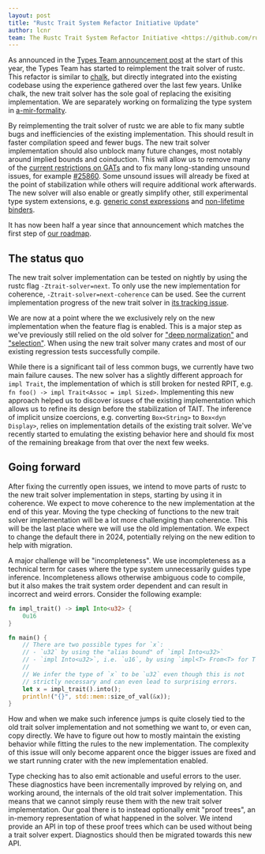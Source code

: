 ```yaml
---
layout: post
title: "Rustc Trait System Refactor Initiative Update"
author: lcnr
team: The Rustc Trait System Refactor Initiative <https://github.com/rust-lang/trait-system-refactor-initiative/>
---
```


As announced in the [Types Team announcement post](https://blog.rust-lang.org/2023/01/20/types-announcement.html) at the start of this year, the Types Team has started to reimplement the trait solver of rustc. This refactor is similar to [chalk](https://github.com/rust-lang/chalk/), but directly integrated into the existing codebase using the experience gathered over the last few years. Unlike chalk, the new trait solver has the sole goal of replacing the exisiting implementation. We are separately working on formalizing the type system in [a-mir-formality](https://github.com/rust-lang/a-mir-formality).

By reimplementing the trait solver of rustc we are able to fix many subtle bugs and inefficiencies of the existing implementation. This should result in faster compilation speed and fewer bugs. The new trait solver implementation should also unblock many future changes, most notably around implied bounds and coinduction. This will allow us to remove many of the [current restrictions on GATs](https://github.com/rust-lang/rust/issues/91693) and to fix many long-standing unsound issues, for example [#25860](https://github.com/rust-lang/rust/issues/25860). Some unsound issues will already be fixed at the point of stabilization while others will require additional work afterwards. The new solver will also enable or greatly simplify other, still experimental type system extensions, e.g. [generic const expressions](https://github.com/rust-lang/rust/issues/76560) and [non-lifetime binders](https://github.com/rust-lang/rust/issues/108185).

It has now been half a year since that announcement which matches the first step of [our roadmap][roadmap].

## The status quo

The new trait solver implementation can be tested on nightly by using the rustc flag `-Ztrait-solver=next`. To only use the new implementation for coherence, `-Ztrait-solver=next-coherence` can be used. See the current implementation progress of the new trait solver in [its tracking issue](https://github.com/rust-lang/rust/issues/107374).

We are now at a point where the we exclusively rely on the new implementation when the feature flag is enabled. This is a major step as we've previously still relied on the old solver for ["deep normalization"](https://github.com/rust-lang/rust/pull/113086) and ["selection"](https://github.com/rust-lang/rust/pull/112869). When using the new trait solver many crates and most of our existing regression tests successfully compile.

While there is a significant tail of less common bugs, we currently have two main failure causes. The new solver has a slightly different approach for `impl Trait`, the implementation of which is still broken for nested RPIT, e.g. `fn foo() -> impl Trait<Assoc = impl Sized>`. Implementing this new approach helped us to discover issues of the existing implementation which allows us to refine its design before the stabilization of TAIT. The inference of implicit unsize coercions, e.g. converting `Box<String>` to `Box<dyn Display>`, relies on implementation details of the existing trait solver. We've recently started to emulating the existing behavior here and should fix most of the remaining breakage from that over the next few weeks.

## Going forward

After fixing the currently open issues, we intend to move parts of rustc to the new trait solver implementation in steps, starting by using it in coherence. We expect to move coherence to the new implementation at the end of this year. Moving the type checking of functions to the new trait solver implementation will be a lot more challenging than coherence. This will be the last place where we will use the old implementation. We expect to change the default there in 2024, potentially relying on the new edition to help with migration.

A major challenge will be "incompleteness". We use incompleteness as a technical term for cases where the type system unnecessarily guides type inference. Incompleteness allows otherwise ambiguous code to compile, but it also makes the trait system order dependent and can result in incorrect and weird errors. Consider the following example:
```rust
fn impl_trait() -> impl Into<u32> {
    0u16
}

fn main() {
    // There are two possible types for `x`:
    // - `u32` by using the "alias bound" of `impl Into<u32>`
    // - `impl Into<u32>`, i.e. `u16`, by using `impl<T> From<T> for T`
    //
    // We infer the type of `x` to be `u32` even though this is not
    // strictly necessary and can even lead to surprising errors.
    let x = impl_trait().into();
    println!("{}", std::mem::size_of_val(&x));
}
```
How and when we make such inference jumps is quite closely tied to the old trait solver implementation and not something we want to, or even can, copy directly. We have to figure out how to mostly maintain the existing behavior while fitting the rules to the new implementation. The complexity of this issue will only become apparent once the bigger issues are fixed and we start running crater with the new implementation enabled.

Type checking has to also emit actionable and useful errors to the user. These diagnostics have been incrementally improved by relying on, and working around, the internals of the old trait solver implementation. This means that we cannot simply reuse them with the new trait solver implementation. Our goal there is to instead optionally emit "proof trees", an in-memory representation of what happened in the solver. We intend provide an API in top of these proof trees which can be used without being a trait solver expert. Diagnostics should then be migrated towards this new API.

[roadmap]: https://blog.rust-lang.org/2023/01/20/types-announcement.html#roadmap